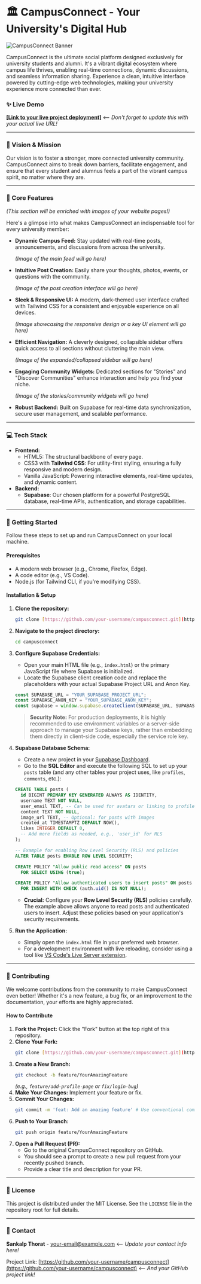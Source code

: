 # 🏛️ CampusConnect - Your University's Digital Hub

![CampusConnect Banner](https://placehold.co/1200x400/100E19/8A4FFF/png?text=CampusConnect)

CampusConnect is the ultimate social platform designed exclusively for university students and alumni. It's a vibrant digital ecosystem where campus life thrives, enabling real-time connections, dynamic discussions, and seamless information sharing. Experience a clean, intuitive interface powered by cutting-edge web technologies, making your university experience more connected than ever.

### ✨ Live Demo

[**[Link to your live project deployment]**](https://example.com) &lt;-- *Don't forget to update this with your actual live URL!*

---

### 🚀 Vision & Mission

Our vision is to foster a stronger, more connected university community. CampusConnect aims to break down barriers, facilitate engagement, and ensure that every student and alumnus feels a part of the vibrant campus spirit, no matter where they are.

---

### 🌟 Core Features

*(This section will be enriched with images of your website pages!)*

Here's a glimpse into what makes CampusConnect an indispensable tool for every university member:

* **Dynamic Campus Feed:** Stay updated with real-time posts, announcements, and discussions from across the university.
    
    *(Image of the main feed will go here)*
    
* **Intuitive Post Creation:** Easily share your thoughts, photos, events, or questions with the community.
    
    *(Image of the post creation interface will go here)*
    
* **Sleek & Responsive UI:** A modern, dark-themed user interface crafted with Tailwind CSS for a consistent and enjoyable experience on all devices.
    
    *(Image showcasing the responsive design or a key UI element will go here)*
    
* **Efficient Navigation:** A cleverly designed, collapsible sidebar offers quick access to all sections without cluttering the main view.
    
    *(Image of the expanded/collapsed sidebar will go here)*
    
* **Engaging Community Widgets:** Dedicated sections for "Stories" and "Discover Communities" enhance interaction and help you find your niche.
    
    *(Image of the stories/community widgets will go here)*
    
* **Robust Backend:** Built on Supabase for real-time data synchronization, secure user management, and scalable performance.

---

### 💻 Tech Stack

* **Frontend:**
    * HTML5: The structural backbone of every page.
    * CSS3 with **Tailwind CSS**: For utility-first styling, ensuring a fully responsive and modern design.
    * Vanilla JavaScript: Powering interactive elements, real-time updates, and dynamic content.
* **Backend:**
    * **Supabase**: Our chosen platform for a powerful PostgreSQL database, real-time APIs, authentication, and storage capabilities.

---

### 🔧 Getting Started

Follow these steps to set up and run CampusConnect on your local machine.

#### **Prerequisites**

* A modern web browser (e.g., Chrome, Firefox, Edge).
* A code editor (e.g., VS Code).
* Node.js (for Tailwind CLI, if you're modifying CSS).

#### **Installation & Setup**

1.  **Clone the repository:**
    ```sh
    git clone [https://github.com/your-username/campusconnect.git](https://github.com/your-username/campusconnect.git)
    ```
2.  **Navigate to the project directory:**
    ```sh
    cd campusconnect
    ```
3.  **Configure Supabase Credentials:**
    * Open your main HTML file (e.g., `index.html`) or the primary JavaScript file where Supabase is initialized.
    * Locate the Supabase client creation code and replace the placeholders with your actual Supabase Project URL and Anon Key.
    ```javascript
    const SUPABASE_URL = "YOUR_SUPABASE_PROJECT_URL";
    const SUPABASE_ANON_KEY = "YOUR_SUPABASE_ANON_KEY";
    const supabase = window.supabase.createClient(SUPABASE_URL, SUPABASE_ANON_KEY);
    ```
    > **Security Note:** For production deployments, it is highly recommended to use environment variables or a server-side approach to manage your Supabase keys, rather than embedding them directly in client-side code, especially the service role key.

4.  **Supabase Database Schema:**
    * Create a new project in your [Supabase Dashboard](https://supabase.com/).
    * Go to the **SQL Editor** and execute the following SQL to set up your `posts` table (and any other tables your project uses, like `profiles`, `comments`, etc.):
    ```sql
    CREATE TABLE posts (
      id BIGINT PRIMARY KEY GENERATED ALWAYS AS IDENTITY,
      username TEXT NOT NULL,
      user_email TEXT, -- Can be used for avatars or linking to profiles
      content TEXT NOT NULL,
      image_url TEXT, -- Optional: for posts with images
      created_at TIMESTAMPTZ DEFAULT NOW(),
      likes INTEGER DEFAULT 0,
      -- Add more fields as needed, e.g., 'user_id' for RLS
    );

    -- Example for enabling Row Level Security (RLS) and policies
    ALTER TABLE posts ENABLE ROW LEVEL SECURITY;

    CREATE POLICY "Allow public read access" ON posts
      FOR SELECT USING (true);

    CREATE POLICY "Allow authenticated users to insert posts" ON posts
      FOR INSERT WITH CHECK (auth.uid() IS NOT NULL);
    ```
    * **Crucial:** Configure your **Row Level Security (RLS)** policies carefully. The example above allows anyone to read posts and authenticated users to insert. Adjust these policies based on your application's security requirements.

5.  **Run the Application:**
    * Simply open the `index.html` file in your preferred web browser.
    * For a development environment with live reloading, consider using a tool like [VS Code's Live Server extension](https://marketplace.visualstudio.com/items?itemName=ritwickdey.LiveServer).

---

### 🤝 Contributing

We welcome contributions from the community to make CampusConnect even better! Whether it's a new feature, a bug fix, or an improvement to the documentation, your efforts are highly appreciated.

#### **How to Contribute**

1.  **Fork the Project:** Click the "Fork" button at the top right of this repository.
2.  **Clone Your Fork:**
    ```sh
    git clone [https://github.com/your-username/campusconnect.git](https://github.com/your-username/campusconnect.git)
    ```
3.  **Create a New Branch:**
    ```sh
    git checkout -b feature/YourAmazingFeature
    ```
    *(e.g., `feature/add-profile-page` or `fix/login-bug`)*
4.  **Make Your Changes:** Implement your feature or fix.
5.  **Commit Your Changes:**
    ```sh
    git commit -m 'feat: Add an amazing feature' # Use conventional commits!
    ```
6.  **Push to Your Branch:**
    ```sh
    git push origin feature/YourAmazingFeature
    ```
7.  **Open a Pull Request (PR):**
    * Go to the original CampusConnect repository on GitHub.
    * You should see a prompt to create a new pull request from your recently pushed branch.
    * Provide a clear title and description for your PR.

---

### 📝 License

This project is distributed under the MIT License. See the `LICENSE` file in the repository root for full details.

---

### 📧 Contact

**Sankalp Thorat** - [your-email@example.com](mailto:your-email@example.com) &lt;-- *Update your contact info here!*

Project Link: [https://github.com/your-username/campusconnect](https://github.com/your-username/campusconnect) &lt;-- *And your GitHub project link!*
